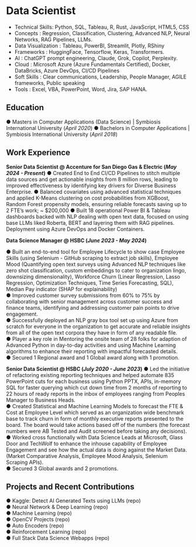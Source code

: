 # Data Scientist
- Technical Skills: Python, SQL, Tableau, R, Rust, JavaScript, HTML5, CSS
- Concepts : Regression, Classification, Clustering, Advanced NLP, Neural Networks, RAG Pipelines, LLMs.
- Data Visualization : Tableau, PowerBI, Streamlit, Plotly, RShiny
- Frameworks : HuggingFace, Tensorflow, Keras, Transformers.
- AI : ChatGPT prompt engineering, Claude, Grok, Copilot, Perplexity.
- Cloud : Microsoft Azure (Azure Fundamentals Certified), Docker, DataBricks, Azure DevOps, CI/CD Pipelines
- Soft Skills : Clear communications, Leadership, People Manager, AGILE frameworks, Public speaking
- Tools : Excel, VBA, PowerPoint, Word, Jira, SAP HANA.


## Education
●	Masters in Computer Applications (Data Science) | Symbiosis International University (_April 2020_)
●	Bachelors in Computer Applications | Symbiosis International University (_April 2018_)


## Work Experience
**Senior Data Scientist @ Accenture for San Diego Gas & Electric (_May 2024 - Present_)**
●	Created End to End CI/CD Pipelines to stitch multiple data sources and get actionable insights from 8 million rows, leading to improved effectiveness by identifying key drivers for Diverse Business Enterprise.
●	Balanced covariates using advanced statistical techniques and applied K-Means clustering on cost probabilities from XGBoost, Random Forest propensity models, ensuring reliable forecasts saving up to 2 FTE’s work; ~ $200,000
●	Built 18 operational Power BI & Tableau dashboards backed with NLP dealing with open text data, focused on using base LLMs liked Roberta, BERT and layering them with RAG pipelines. Deployment using Azure DevOps and Docker Containers.

**Data Science Manager @ HSBC (_June 2023 - May 2024_)**

●	Built an end-to-end tool for Employee Lifecycle to show case Employee Skills (using Selenium - GitHub scraping to extract job skills), Employee Mood (Quantifying open text surveys using Advanced NLP techniques like zero shot classification, custom embeddings to cater to organization lingo, downsizing dimensionality), Workforce Churn (Linear Regression, Lasso Regression, Optimization Techniques, Time Series Forecasting, SQL), Median Pay indicator (SHAP for explainability) <br>
●	Improved customer survey submissions from 60% to 75% by collaborating with senior management across customer success and finance teams, identifying and addressing customer pain points to drive engagement. <br>
●	Successfully deployed an NLP gray box tool set up using Azure from scratch for everyone in the organization to get accurate and reliable insights from all of the open text corpora they have in form of any readable file. <br>
●	Player a key role in Mentoring the onsite team of 28 folks for adaption of Advanced Python in day-to-day activities and using Machine Learning algorithms to enhance their reporting with impactful forecasted details. <br>
●	Secured 1 Regional award and 1 Global award along with 1 promotion.

**Senior Data Scientist @ HSBC (_July 2020 - June 2023_)**
●	Led the initiative of refactoring existing reporting techniques and helped automate 835 PowerPoint cuts for each business using Python PPTX, APIs, in-memory SQL for faster querying which cut down time from 2 months of reporting to 22 hours of ready reports in the inbox of employees ranging from Peoples Manager to Business Heads. <br>
●	Created Statistical and Machine Learning Models to forecast the FTE & Cost at Employee Level which served as an organization wide benchmark base to track churn in form of monthly executive reports presented to the board. The board would take actions based off of the numbers (the forecast numbers were AB Tested and Audit screened before taking any decisions). <br>
●	Worked cross functionally with Data Science Leads at Microsoft, Glass Door and TechWolf to enhance the inhouse capability of Employee Engagement and see how the actual data is doing against the Market Data. (Market Comparative Analysis, Employee Mood Analysis, Selenium Scraping APIs). <br>
●	Secured 3 Global awards and 2 promotions. <br>


## Projects and Recent Contributions
●	Kaggle: Detect AI Generated Texts using LLMs (repo) <br>
●	Neural Network & Deep Learning (repo) <br>
●	Machine Learning (repo) <br>
●	OpenCV Projects (repo) <br>
●	Auto Encoders (repo) <br>
●	Reinforcement Learning (repo) <br>
●	Full Stack Data Science Webapps (repo) <br>


